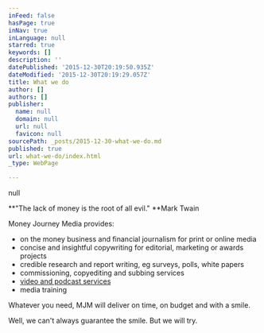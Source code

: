 ```yaml
---
inFeed: false
hasPage: true
inNav: true
inLanguage: null
starred: true
keywords: []
description: ''
datePublished: '2015-12-30T20:19:50.935Z'
dateModified: '2015-12-30T20:19:29.057Z'
title: What we do
author: []
authors: []
publisher:
  name: null
  domain: null
  url: null
  favicon: null
sourcePath: _posts/2015-12-30-what-we-do.md
published: true
url: what-we-do/index.html
_type: WebPage

---
```

null

**"The lack of money is the root of all evil." **Mark Twain

Money Journey Media provides:

* on the money business and financial journalism for print or online media
* concise and insightful copywriting for editorial, marketing or awards projects
* credible research and report writing, eg surveys, polls, white papers
* commissioning, copyediting and subbing services
* [video and podcast services][0]
* media training

Whatever you need, MJM will deliver on time, on budget and with a smile.

Well, we can't always guarantee the smile. But we will try.

[0]: http://moneyjourney.net/what-we-do/corporate-videos-your-vision-our-know-how-and-expertise/